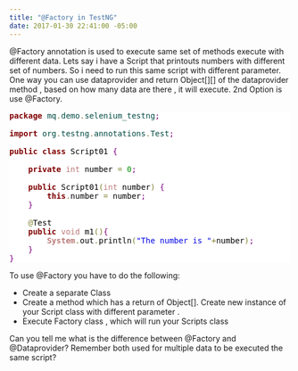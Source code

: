 ```yaml
---
title: "@Factory in TestNG"
date: 2017-01-30 22:41:00 -05:00
---
```


@Factory annotation is used to execute same set of methods execute with different data. Lets say i have a Script that printouts numbers with different set of numbers. So i need to run this same script with different parameter. One way you can use dataprovider and return Object[][] of the dataprovider method , based on how many data are there , it will execute. 2nd Option is use @Factory.
<pre style='color:#000000;background:#ffffff;'><span style='color:#800000; font-weight:bold; '>package</span><span style='color:#004a43; '> mq</span><span style='color:#808030; '>.</span><span style='color:#004a43; '>demo</span><span style='color:#808030; '>.</span><span style='color:#004a43; '>selenium_testng</span><span style='color:#800080; '>;</span>

<span style='color:#800000; font-weight:bold; '>import</span><span style='color:#004a43; '> org</span><span style='color:#808030; '>.</span><span style='color:#004a43; '>testng</span><span style='color:#808030; '>.</span><span style='color:#004a43; '>annotations</span><span style='color:#808030; '>.</span><span style='color:#004a43; '>Test</span><span style='color:#800080; '>;</span>

<span style='color:#800000; font-weight:bold; '>public</span> <span style='color:#800000; font-weight:bold; '>class</span> Script01 <span style='color:#800080; '>{</span>

	<span style='color:#800000; font-weight:bold; '>private</span> <span style='color:#bb7977; '>int</span> number <span style='color:#808030; '>=</span> <span style='color:#008c00; '>0</span><span style='color:#800080; '>;</span>
	
	<span style='color:#800000; font-weight:bold; '>public</span> Script01<span style='color:#808030; '>(</span><span style='color:#bb7977; '>int</span> number<span style='color:#808030; '>)</span> <span style='color:#800080; '>{</span>
		<span style='color:#800000; font-weight:bold; '>this</span><span style='color:#808030; '>.</span>number <span style='color:#808030; '>=</span> number<span style='color:#800080; '>;</span>
	<span style='color:#800080; '>}</span>
	
	<span style='color:#808030; '>@</span>Test
	<span style='color:#800000; font-weight:bold; '>public</span> <span style='color:#bb7977; '>void</span> m1<span style='color:#808030; '>(</span><span style='color:#808030; '>)</span><span style='color:#800080; '>{</span>
		<span style='color:#bb7977; font-weight:bold; '>System</span><span style='color:#808030; '>.</span>out<span style='color:#808030; '>.</span>println<span style='color:#808030; '>(</span><span style='color:#0000e6; '>"The number is "</span><span style='color:#808030; '>+</span>number<span style='color:#808030; '>)</span><span style='color:#800080; '>;</span>
	<span style='color:#800080; '>}</span>
<span style='color:#800080; '>}</span>
</pre> 
To use @Factory you have to do the following: 
<ul>
<li> Create a separate Class</li>
<li> Create a method which has a return of Object[]. Create new instance of your Script class with different parameter .</li>
<li> Execute Factory class , which will run your Scripts class</li>
</ul>
Can you tell me what is the difference between @Factory and @Dataprovider?  Remember both used for multiple data to be executed the same script?